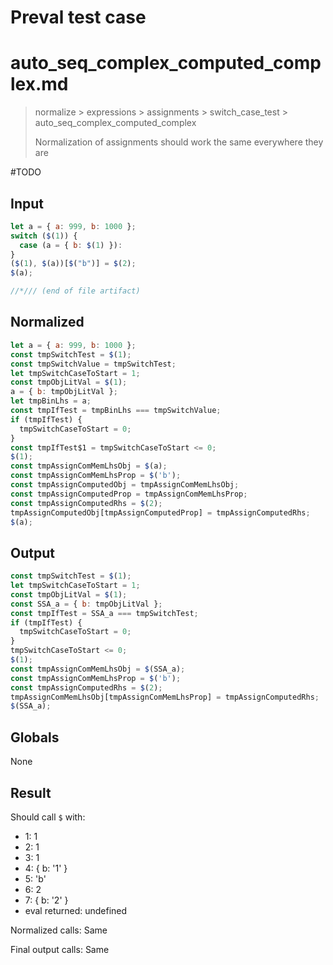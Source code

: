 # Preval test case

# auto_seq_complex_computed_complex.md

> normalize > expressions > assignments > switch_case_test > auto_seq_complex_computed_complex
>
> Normalization of assignments should work the same everywhere they are

#TODO

## Input

`````js filename=intro
let a = { a: 999, b: 1000 };
switch ($(1)) {
  case (a = { b: $(1) }):
}
($(1), $(a))[$("b")] = $(2);
$(a);

//*/// (end of file artifact)
`````

## Normalized

`````js filename=intro
let a = { a: 999, b: 1000 };
const tmpSwitchTest = $(1);
const tmpSwitchValue = tmpSwitchTest;
let tmpSwitchCaseToStart = 1;
const tmpObjLitVal = $(1);
a = { b: tmpObjLitVal };
let tmpBinLhs = a;
const tmpIfTest = tmpBinLhs === tmpSwitchValue;
if (tmpIfTest) {
  tmpSwitchCaseToStart = 0;
}
const tmpIfTest$1 = tmpSwitchCaseToStart <= 0;
$(1);
const tmpAssignComMemLhsObj = $(a);
const tmpAssignComMemLhsProp = $('b');
const tmpAssignComputedObj = tmpAssignComMemLhsObj;
const tmpAssignComputedProp = tmpAssignComMemLhsProp;
const tmpAssignComputedRhs = $(2);
tmpAssignComputedObj[tmpAssignComputedProp] = tmpAssignComputedRhs;
$(a);
`````

## Output

`````js filename=intro
const tmpSwitchTest = $(1);
let tmpSwitchCaseToStart = 1;
const tmpObjLitVal = $(1);
const SSA_a = { b: tmpObjLitVal };
const tmpIfTest = SSA_a === tmpSwitchTest;
if (tmpIfTest) {
  tmpSwitchCaseToStart = 0;
}
tmpSwitchCaseToStart <= 0;
$(1);
const tmpAssignComMemLhsObj = $(SSA_a);
const tmpAssignComMemLhsProp = $('b');
const tmpAssignComputedRhs = $(2);
tmpAssignComMemLhsObj[tmpAssignComMemLhsProp] = tmpAssignComputedRhs;
$(SSA_a);
`````

## Globals

None

## Result

Should call `$` with:
 - 1: 1
 - 2: 1
 - 3: 1
 - 4: { b: '1' }
 - 5: 'b'
 - 6: 2
 - 7: { b: '2' }
 - eval returned: undefined

Normalized calls: Same

Final output calls: Same
